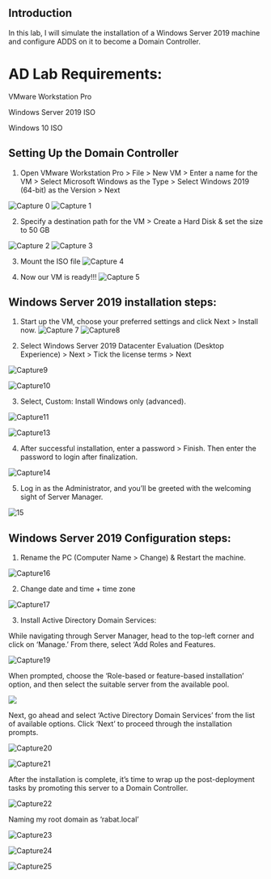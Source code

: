 ## Introduction
In this lab, I will simulate the installation of a Windows Server 2019 machine and configure ADDS on it to become a Domain Controller.
# AD Lab Requirements:
VMware Workstation Pro

Windows Server 2019 ISO

Windows 10 ISO
## Setting Up the Domain Controller
1. Open VMware Workstation Pro > File > New VM > Enter a name for the VM > Select Microsoft Windows as the Type > Select Windows 2019 (64-bit) as the Version > Next

![Capture 0](https://github.com/user-attachments/assets/4bdaf3e0-6890-4042-b0a0-75515fc0c8c6)
![Capture 1](https://github.com/user-attachments/assets/b4179d75-46e8-4124-8c56-94f2f344f389)

2. Specify a destination path for the VM > Create a Hard Disk & set the size to 50 GB

![Capture 2](https://github.com/user-attachments/assets/da8f47d0-1af3-42ab-b55a-4b9c4135606d)
![Capture 3](https://github.com/user-attachments/assets/7e6da549-ffe7-48c2-8f47-ee6d9c8a0db5)

3. Mount the ISO file
![Capture 4](https://github.com/user-attachments/assets/2384d198-6eb1-441f-9336-c9d22cd8f62d)

4. Now our VM is ready!!!
![Capture 5](https://github.com/user-attachments/assets/66bfef65-8f19-47bb-80ee-6b570b0debdd)

## Windows Server 2019 installation steps:
1. Start up the VM, choose your preferred settings and click Next > Install now.
![Capture 7](https://github.com/user-attachments/assets/b2e47a5a-85ef-4af9-a30c-bc9cd38e57e0)
![Capture8](https://github.com/user-attachments/assets/2e7781ba-742b-4105-a02c-77f500be336c)


2. Select Windows Server 2019 Datacenter Evaluation (Desktop Experience) > Next > Tick the license terms > Next

![Capture9](https://github.com/user-attachments/assets/44adf0f0-2255-4368-a81b-dcb224ab3696)

![Capture10](https://github.com/user-attachments/assets/9cd687e8-49c7-4f71-a4c6-4d10f3c1ba40)

3. Select, Custom: Install Windows only (advanced).

![Capture11](https://github.com/user-attachments/assets/59830798-3abe-4a09-a369-1ed3bd16258c)

![Capture13](https://github.com/user-attachments/assets/95143d6f-68c5-4b0c-bf2a-8ca3f1577989)

4. After successful installation, enter a password > Finish. Then enter the password to login after finalization.

![Capture14](https://github.com/user-attachments/assets/6eb0f72d-c65f-42d5-9bf3-3f61fa5677d0)

5. Log in as the Administrator, and you’ll be greeted with the welcoming sight of Server Manager.

![15](https://github.com/user-attachments/assets/7b297248-49fc-4278-8067-c3237dbaa72d)

## Windows Server 2019 Configuration steps:

1. Rename the PC (Computer Name > Change) & Restart the machine.

![Capture16](https://github.com/user-attachments/assets/e4df950d-921a-40a0-ad15-3f471480c825)

2. Change date and time + time zone

![Capture17](https://github.com/user-attachments/assets/a4038e9c-aa7e-494c-9e84-1df41eb813e6)

3. Install Active Directory Domain Services:

While navigating through Server Manager, head to the top-left corner and click on ‘Manage.’ From there, select ‘Add Roles and Features.

![Capture19](https://github.com/user-attachments/assets/4679d2a1-083c-4a4b-82a2-581aaf4782ad)

When prompted, choose the ‘Role-based or feature-based installation’ option, and then select the suitable server from the available pool.

![](https://miro.medium.com/v2/resize:fit:640/format:webp/1*2WcUle8cRhCdywuvRZVMnQ.png)

Next, go ahead and select ‘Active Directory Domain Services’ from the list of available options. Click ‘Next’ to proceed through the installation prompts.

![Capture20](https://github.com/user-attachments/assets/e0ad2ff0-b8be-41fe-887f-f947460b71ef)

![Capture21](https://github.com/user-attachments/assets/b7257419-1c48-44ac-8b2a-19b4c30e65c5)

After the installation is complete, it’s time to wrap up the post-deployment tasks by promoting this server to a Domain Controller.

![Capture22](https://github.com/user-attachments/assets/4f5e7b55-eb6b-4ecc-94a6-f9c810478729)

Naming my root domain as ‘rabat.local’

![Capture23](https://github.com/user-attachments/assets/7ff324c6-51d9-4d97-ad99-77098018e916)

![Capture24](https://github.com/user-attachments/assets/ee964bae-2dba-4288-8b31-b801f5b95505)

![Capture25](https://github.com/user-attachments/assets/b229e846-0473-431e-a941-fc846cd81be9)




